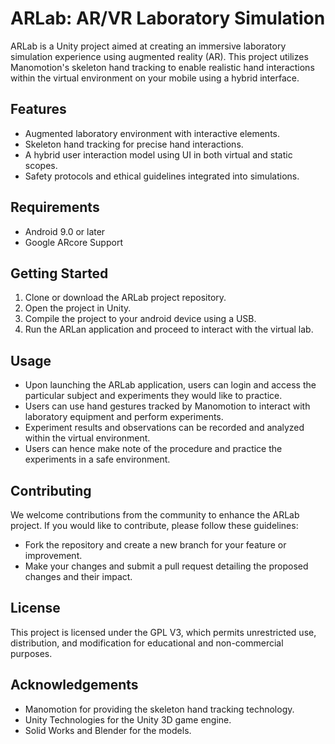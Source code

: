 # ARLab: AR/VR Laboratory Simulation

ARLab is a Unity project aimed at creating an immersive laboratory simulation experience using augmented reality (AR). This project utilizes Manomotion's skeleton hand tracking to enable realistic hand interactions within the virtual environment on your mobile using a hybrid interface.

## Features
- Augmented laboratory environment with interactive elements.
- Skeleton hand tracking for precise hand interactions.
- A hybrid user interaction model using UI in both virtual and static scopes.
- Safety protocols and ethical guidelines integrated into simulations.

## Requirements
- Android 9.0 or later
- Google ARcore Support

## Getting Started
1. Clone or download the ARLab project repository.
2. Open the project in Unity.
3. Compile the project to your android device using a USB.
4. Run the ARLan application and proceed to interact with the virtual lab.

## Usage
- Upon launching the ARLab application, users can login and access the particular subject and experiments they would like to practice.
- Users can use hand gestures tracked by Manomotion to interact with laboratory equipment and perform experiments.
- Experiment results and observations can be recorded and analyzed within the virtual environment.
- Users can hence make note of the procedure and practice the experiments in a safe environment.

## Contributing
We welcome contributions from the community to enhance the ARLab project. If you would like to contribute, please follow these guidelines:
- Fork the repository and create a new branch for your feature or improvement.
- Make your changes and submit a pull request detailing the proposed changes and their impact.

## License
This project is licensed under the GPL V3, which permits unrestricted use, distribution, and modification for educational and non-commercial purposes.

## Acknowledgements
- Manomotion for providing the skeleton hand tracking technology.
- Unity Technologies for the Unity 3D game engine.
- Solid Works and Blender for the models.

